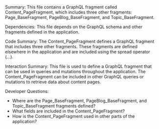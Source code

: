 Summary:
This file contains a GraphQL fragment called Content_PageFragment, which includes three other fragments: Page_BaseFragment, PageBlog_BaseFragment, and Topic_BaseFragment. 

Dependencies:
This file depends on the GraphQL schema and other fragments defined in the application.

Code Summary:
The Content_PageFragment defines a GraphQL fragment that includes three other fragments. These fragments are defined elsewhere in the application and are included using the spread operator (...). 

Interaction Summary:
This file is used to define a GraphQL fragment that can be used in queries and mutations throughout the application. The Content_PageFragment can be included in other GraphQL queries or mutations to retrieve data about content pages. 

Developer Questions:
- Where are the Page_BaseFragment, PageBlog_BaseFragment, and Topic_BaseFragment fragments defined?
- What fields are included in the Content_PageFragment?
- How is the Content_PageFragment used in other parts of the application?